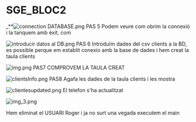 # SGE_BLOC2


_**![connection DATABASE.png](bloc2_DAHAO/Fotos/connection%20DATABASE.png)
PAS 5
Podem veure com obrim la connexió i la tanquem amb èxit, com 




![introducir datos al DB.png](bloc2_DAHAO/Fotos/introducir%20datos%20al%20DB.png)
PAS 6
Introduïm dades del csv clients a la BD, es possible perque em establit conexio amb la base de dades i hem creat la taula clients


![img.png](img.png)
PAS7 COMPROVEM LA TAULA CREAT

![clientsInfo.png](bloc2_DAHAO/Fotos/clientsInfo.png)
PAS8 Agafa les dades de la taula clients i les mostra

![clientesupdated.png](bloc2_DAHAO/Fotos/clientesupdated.png)
El telefon s'ha actualitzat

![img_3.png](img_3.png)

Hem eliminat el USUARI Roger i ja no surt una vegada executem el main
